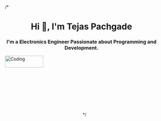 /* <h1 align="center">Hi 👋, I'm Tejas Pachgade</h1>
<h3 align="center">I'm a Electronics Engineer Passionate about Programming and Development.</h3>
<img align="center" alt="Coding" width="50%" height="10%" src="http://neodigitech.com/front-end/assets/vb_dotnet/vb-dotnet1.png"> */
